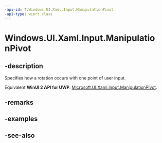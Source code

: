 ```yaml
---
-api-id: T:Windows.UI.Xaml.Input.ManipulationPivot
-api-type: winrt class
---
```


<!-- Class syntax.
public class ManipulationPivot : Windows.UI.Xaml.Input.IManipulationPivot
-->

# Windows.UI.Xaml.Input.ManipulationPivot

## -description
Specifies how a rotation occurs with one point of user input.

Equivalent **WinUI 2 API for UWP**: [Microsoft.UI.Xaml.Input.ManipulationPivot](/windows/winui/api/microsoft.ui.xaml.input.manipulationpivot).

## -remarks

## -examples

## -see-also
